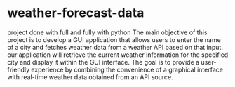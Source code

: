 # weather-forecast-data
project done with full and fully with python
The main objective of this project is  to develop a 
GUI application that allows users to enter the name of a city and fetches weather data from a weather API based on that input.
our application will retrieve the current weather information for the specified city and display it within the GUI interface. 
The goal is to provide a user-friendly experience by combining the convenience of a graphical interface with real-time weather data obtained from an API source.

